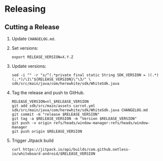 Releasing
=========

Cutting a Release
-----------------

1. Update `CHANGELOG.md`.

2. Set versions:
   ```
   export RELEASE_VERSION=X.Y.Z
   ```
3. Update versions:
   ```
   sed -i "" -r "s/^(.*private final static String SDK_VERSION = )(.*)(;.*)/\1\"${RELEASE_VERSION}\"\3/" \
   sdk/src/main/java/com/herewhite/sdk/WhiteSdk.java
   ```
4. Tag the release and push to GitHub.
   ```
   RELEASE_VERSION=nl_$RELEASE_VERSION
   git add sdk/src/main/assets carrot.yml sdk/src/main/java/com/herewhite/sdk/WhiteSdk.java CHANGELOG.md
   git commit -m "release $RELEASE_VERSION"
   git tag -a $RELEASE_VERSION -m "Version $RELEASE_VERSION"
   git push -v origin refs/heads/window-manager:refs/heads/window-manager
   git push origin $RELEASE_VERSION
   ```
5. Trigger Jitpack build
   ```shell
   curl https://jitpack.io/api/builds/com.github.netless-io/whiteboard-android/$RELEASE_VERSION
   ```